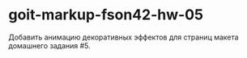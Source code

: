 # goit-markup-fson42-hw-05
Добавить анимацию декоративных эффектов для страниц макета домашнего задания #5.
